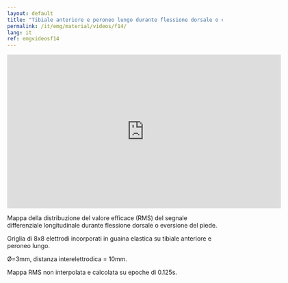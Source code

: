 ```yaml
---
layout: default
title: "Tibiale anteriore e peroneo lungo durante flessione dorsale o eversione del piede."
permalink: /it/emg/material/videos/f14/
lang: it
ref: emgvideosf14
---
```


<iframe width="640" height="360" src="https://www.youtube-nocookie.com/embed/MYpV9GN_nSE?si=KT_nJoG7zjgqaYsr" title="YouTube video player" frameborder="0" allow="accelerometer; autoplay; clipboard-write; encrypted-media; gyroscope; picture-in-picture; web-share" allowfullscreen></iframe>

Mappa della distribuzione del valore efficace (RMS) del segnale differenziale longitudinale durante flessione dorsale o eversione del piede.

Griglia di 8x8 elettrodi incorporati in guaina elastica su tibiale anteriore e peroneo lungo. 

Ø=3mm, distanza interelettrodica = 10mm.  

Mappa RMS non interpolata e calcolata su epoche di 0.125s.
